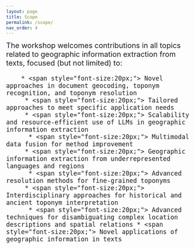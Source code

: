 ```yaml
---
layout: page
title: Scope
permalink: /scope/
nav_order: 4
---
```



<span style="font-size:20px;"> 
The workshop welcomes contributions in all topics related to geographic information extraction from texts, focused (but not limited) to: 

		* <span style="font-size:20px;"> Novel approaches in document geocoding, toponym recognition, and toponym resolution
		 * <span style="font-size:20px;"> Tailored approaches to meet specific application needs 
		 * <span style="font-size:20px;"> Scalability and resource-efficient use of LLMs in geographic information extraction
		  * <span style="font-size:20px;"> Multimodal data fusion for method improvement 
		 * <span style="font-size:20px;"> Geographic information extraction from underrepresented languages and regions
		  * <span style="font-size:20px;"> Advanced resolution methods for fine-grained toponyms 
		 * <span style="font-size:20px;"> Interdisciplinary approaches for historical and ancient toponym interpretation
		  * <span style="font-size:20px;"> Advanced techniques for disambiguating complex location descriptions and spatial relations * <span style="font-size:20px;"> Novel applications of geographic information in texts 

